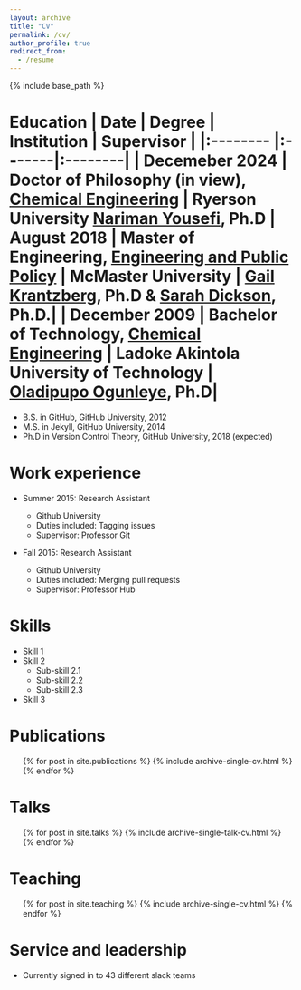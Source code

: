 ```yaml
---
layout: archive
title: "CV"
permalink: /cv/
author_profile: true
redirect_from:
  - /resume
---
```


{% include base_path %}

Education
| Date              | Degree | Institution | Supervisor |
|:--------          |:-------|:--------|
| Decemeber 2024          | Doctor of Philosophy (in view), [Chemical Engineering](https://www.ryerson.ca/chemical/) | Ryerson University  [Nariman Yousefi](https://www.ryerson.ca/chemical/people/faculty/nariman-yousefi/), Ph.D
| August 2018        | Master of Engineering, [Engineering and Public Policy](https://www.eng.mcmaster.ca/sept/programs/degree-options/mepp/engineering-and-public-policy#:~:text=Co-op%20is%20an%20optional%20component%20of%20the%20Master,as%20a%20mechanism%20for%20recruiting%20talent%20and%20expertise.) | McMaster University | [Gail Krantzberg](https://www.eng.mcmaster.ca/people/faculty/gail-krantzberg), Ph.D & [Sarah Dickson](https://www.eng.mcmaster.ca/civil/people/faculty/sarah-dickson), Ph.D.|
| December 2009     | Bachelor of Technology, [Chemical Engineering](#)               | Ladoke Akintola University of Technology      | [Oladipupo Ogunleye](https://scholar.google.com.au/citations?user=cW-C47gAAAAJ&hl=en), Ph.D|
======
* B.S. in GitHub, GitHub University, 2012
* M.S. in Jekyll, GitHub University, 2014
* Ph.D in Version Control Theory, GitHub University, 2018 (expected)

Work experience
======
* Summer 2015: Research Assistant
  * Github University
  * Duties included: Tagging issues
  * Supervisor: Professor Git

* Fall 2015: Research Assistant
  * Github University
  * Duties included: Merging pull requests
  * Supervisor: Professor Hub
  
Skills
======
* Skill 1
* Skill 2
  * Sub-skill 2.1
  * Sub-skill 2.2
  * Sub-skill 2.3
* Skill 3

Publications
======
  <ul>{% for post in site.publications %}
    {% include archive-single-cv.html %}
  {% endfor %}</ul>
  
Talks
======
  <ul>{% for post in site.talks %}
    {% include archive-single-talk-cv.html %}
  {% endfor %}</ul>
  
Teaching
======
  <ul>{% for post in site.teaching %}
    {% include archive-single-cv.html %}
  {% endfor %}</ul>
  
Service and leadership
======
* Currently signed in to 43 different slack teams
